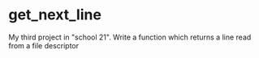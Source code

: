 # get_next_line
My third project in "school 21". Write a function which returns a line read from a file descriptor
